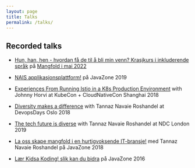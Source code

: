 ```yaml
---
layout: page
title: Talks
permalink: /talks/
---
```


## Recorded talks 

* [Hun, han, hen - hvordan få de til å bli min venn? Krasjkurs i inkluderende språk](/talks/pods) på [Mangfold i mai 2022](https://navikt.github.io/mangfold-i-mai/)

* [NAIS applikasjonsplattform!](https://vimeo.com/360816415) på JavaZone 2019

* [Experiences From Running Istio in a K8s Production Environment](https://www.youtube.com/watch?v=5qrR01n9JyY&list=PLj6h78yzYM2OK087kzLgc4jTPVbZjuNfs&index=102&t=1s) with Johnny Horvi at KubeCon + CloudNativeCon Shanghai 2018

* [Diversity makes a difference](https://www.youtube.com/watch?v=hA1gFp217iM) with Tannaz Navaie Roshandel at DevopsDays Oslo 2018

* [The tech future is diverse](https://www.youtube.com/watch?v=YgI8YLr6Nz0&list=PL03Lrmd9CiGfouFw_eoMCIe0Pq4lM6ygn&index=78&app=desktop) with Tannaz Navaie Roshandel at NDC London 2019 

* [La oss skape mangfold i en hurtigvoksende IT-bransje!](https://vimeo.com/289638312) med Tannaz Navaie Roshandel på JavaZone 2018

* [Lær Kidsa Koding! slik kan du bidra](https://vimeo.com/181918406) på JavaZone 2016
